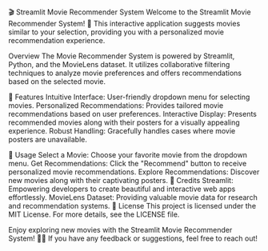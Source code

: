 🎬 Streamlit Movie Recommender System
Welcome to the Streamlit Movie Recommender System! 🍿 This interactive application suggests movies similar to your selection, providing you with a personalized movie recommendation experience.

Overview
The Movie Recommender System is powered by Streamlit, Python, and the MovieLens dataset. It utilizes collaborative filtering techniques to analyze movie preferences and offers recommendations based on the selected movie.

🌟 Features
Intuitive Interface: User-friendly dropdown menu for selecting movies.
Personalized Recommendations: Provides tailored movie recommendations based on user preferences.
Interactive Display: Presents recommended movies along with their posters for a visually appealing experience.
Robust Handling: Gracefully handles cases where movie posters are unavailable.

🎉 Usage
Select a Movie: Choose your favorite movie from the dropdown menu.
Get Recommendations: Click the "Recommend" button to receive personalized movie recommendations.
Explore Recommendations: Discover new movies along with their captivating posters.
🙌 Credits
Streamlit: Empowering developers to create beautiful and interactive web apps effortlessly.
MovieLens Dataset: Providing valuable movie data for research and recommendation systems.
📝 License
This project is licensed under the MIT License. For more details, see the LICENSE file.

Enjoy exploring new movies with the Streamlit Movie Recommender System! 🎥✨ If you have any feedback or suggestions, feel free to reach out!
